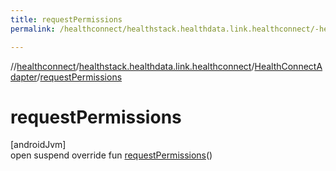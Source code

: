 ```yaml
---
title: requestPermissions
permalink: /healthconnect/healthstack.healthdata.link.healthconnect/-health-connect-adapter/request-permissions.html

---
```

//[healthconnect](../../../index.html)/[healthstack.healthdata.link.healthconnect](../index.html)/[HealthConnectAdapter](index.html)/[requestPermissions](request-permissions.html)



# requestPermissions



[androidJvm]\
open suspend override fun [requestPermissions](request-permissions.html)()




